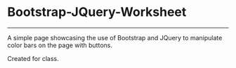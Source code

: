 # Bootstrap-JQuery-Worksheet
---
A simple page showcasing the use of Bootstrap and JQuery to manipulate color bars on the page with buttons.

Created for class.
